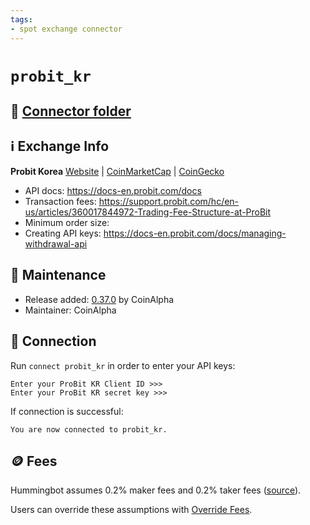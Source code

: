 ```yaml
---
tags:
- spot exchange connector
---
```


# `probit_kr`

## 📁 [Connector folder](https://github.com/hummingbot/hummingbot/tree/master/hummingbot/connector/exchange/probit)

## ℹ️ Exchange Info

**Probit Korea** 
[Website](https://www.probit.kr/en-us/) | [CoinMarketCap](https://coinmarketcap.com/exchanges/probit-korea/) | [CoinGecko](https://www.coingecko.com/en/exchanges/probit_kr)

* API docs: https://docs-en.probit.com/docs
* Transaction fees: https://support.probit.com/hc/en-us/articles/360017844972-Trading-Fee-Structure-at-ProBit
* Minimum order size: 
* Creating API keys: https://docs-en.probit.com/docs/managing-withdrawal-api

## 👷 Maintenance

* Release added: [0.37.0](/release-notes/0.37.0/) by CoinAlpha
* Maintainer: CoinAlpha

## 🔑 Connection

Run `connect probit_kr` in order to enter your API keys:
 
```
Enter your ProBit KR Client ID >>>
Enter your ProBit KR secret key >>>
```

If connection is successful:
```
You are now connected to probit_kr.
```

## 🪙 Fees

Hummingbot assumes 0.2% maker fees and 0.2% taker fees ([source](https://github.com/hummingbot/hummingbot/blob/master/hummingbot/connector/exchange/probit/probit_utils.py#L93)).

Users can override these assumptions with [Override Fees](/global-configs/override-fees/).